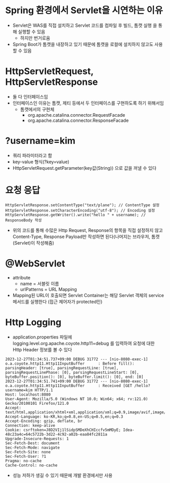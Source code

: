 # Spring 환경에서 Servlet을 시연하는 이유
- Servlet은 WAS를 직접 설치하고 Servlet 코드를 컴파일 후 빌드, 톰캣 실행 을 통해 실행할 수 있음
  - 하지만 번거로움
- Spring Boot가 톰캣을 내장하고 있기 때문에 톰캣을 로컬에 설치하지 않고도 사용할 수 있음

# HttpServletRequest, HttpServletResponse
- 둘 다 인터페이스임
- 인터페이스인 이유는 톰캣, 제티 등에서 두 인터페이스를 구현하도록 하기 위해서임
  - 톰캣에서의 구현체
    - org.apache.catalina.connector.RequestFacade
    - org.apache.catalina.connector.ResponseFacade

# ?username=kim
- 쿼리 파라미터라고 함
- key-value 형식(?key=value)
- HttpServletRequest.getParameter(key값(String)) 으로 값을 꺼낼 수 있다

# 요청 응답
```
HttpServletResponse.setContentType("text/plane"); // ContentType 설정
HttpServletResponse.setCharacterEncoding("utf-8"); // Encoding 설정
HttpServletResponse.getWriter().write("hello " + username); // ResponseBody 작성
```
- 위의 코드를 통해 수많은 Http Request, Response의 항목을 직접 설정하지 않고 Content-Type, Response Payload만 작성하면 된다(나머지는 브라우저, 톰캣(Servlet)이 작성해줌)

# @WebServlet
- attribute
  - name = 서블릿 이름
  - urlPatterns = URL Mapping
- Mapping된 URL이 호출되면 Servlet Container는 해당 Servlet 객체의 service 메서드를 실행한다 (접근 제어자가 protected인)

# Http Logging
- application.properties 파일에 logging.level.org.apache.coyote.http11=debug 를 입력하여 요청에 대한 Http Header 정보를 볼 수 있다

```
2023-12-27T01:34:51.737+09:00 DEBUG 31772 --- [nio-8080-exec-1] o.a.coyote.http11.Http11InputBuffer      : Before fill(): parsingHeader: [true], parsingRequestLine: [true], parsingRequestLinePhase: [0], parsingRequestLineStart: [0], byteBuffer.position(): [0], byteBuffer.limit(): [0], end: [0]
2023-12-27T01:34:51.741+09:00 DEBUG 31772 --- [nio-8080-exec-1] o.a.coyote.http11.Http11InputBuffer      : Received [GET /hello?username=kim HTTP/1.1
Host: localhost:8080
User-Agent: Mozilla/5.0 (Windows NT 10.0; Win64; x64; rv:121.0) Gecko/20100101 Firefox/121.0
Accept: text/html,application/xhtml+xml,application/xml;q=0.9,image/avif,image/webp,*/*;q=0.8
Accept-Language: ko-KR,ko;q=0.8,en-US;q=0.5,en;q=0.3
Accept-Encoding: gzip, deflate, br
Connection: keep-alive
Cookie: csrftoken=J8D2VIj1lSidpSMDeXhCHIccfv5mMDyE; Idea-48c23a4c=64c5722b-3d22-4c92-a02b-eaa84fc2811a
Upgrade-Insecure-Requests: 1
Sec-Fetch-Dest: document
Sec-Fetch-Mode: navigate
Sec-Fetch-Site: none
Sec-Fetch-User: ?1
Pragma: no-cache
Cache-Control: no-cache
```
- 성능 저하가 생길 수 있기 때문에 개발 환경에서만 사용